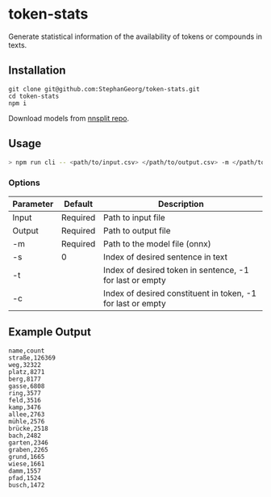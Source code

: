 # token-stats

Generate statistical information of the availability of tokens or compounds in texts.

## Installation

```
git clone git@github.com:StephanGeorg/token-stats.git
cd token-stats
npm i
```
Download models from [nnsplit repo](https://github.com/bminixhofer/nnsplit/tree/main/models).

## Usage

```bash
> npm run cli -- <path/to/input.csv> </path/to/output.csv> -m </path/to/model.onnx> [-s] [-t] [-c]
```

### Options

Parameter    | Default      | Description
------------ | ------------ | -------------
Input        | Required     | Path to input file
Output       | Required     | Path to output file
-m           | Required     | Path to the model file (onnx) 
-s           | 0            | Index of desired sentence in text
-t           |              | Index of desired token in sentence, -1 for last or empty 
-c           |              | Index of desired constituent in token, -1 for last or empty

## Example Output

```csv
name,count
straße,126369
weg,32322
platz,8271
berg,8177
gasse,6808
ring,3577
feld,3516
kamp,3476
allee,2763
mühle,2576
brücke,2518
bach,2482
garten,2346
graben,2265
grund,1665
wiese,1661
damm,1557
pfad,1524
busch,1472
```